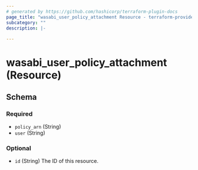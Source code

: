 ```yaml
---
# generated by https://github.com/hashicorp/terraform-plugin-docs
page_title: "wasabi_user_policy_attachment Resource - terraform-provider-wasabi"
subcategory: ""
description: |-
  
---
```


# wasabi_user_policy_attachment (Resource)





<!-- schema generated by tfplugindocs -->
## Schema

### Required

- `policy_arn` (String)
- `user` (String)

### Optional

- `id` (String) The ID of this resource.


